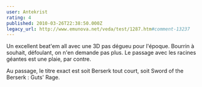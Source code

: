 ```yaml
---
user: Antekrist
rating: 4
published: 2010-03-26T22:38:50.000Z
legacy_url: http://www.emunova.net/veda/test/1287.htm#comment-13237
---
```

Un excellent beat'em all avec une 3D pas dégueu pour l'époque. Bourrin à souhait, défoulant, on n'en demande pas plus. Le passage avec les racines géantes est une plaie, par contre.

Au passage, le titre exact est soit Berserk tout court, soit Sword of the Berserk : Guts' Rage.